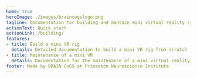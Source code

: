 ```yaml
---
home: true
heroImage: ./images/braincogslogo.png
tagline: Documentation for building and mantain mini virtual reality rigs at Princeton BRAIN CoGS
actionText: Quick start
actionLink: /building/
features:
- title: Build a mini VR rig
  details: Detailed documentation to build a mini VR rig from scratch
- title: Maintenance of a mini VR
  details: Documentation for the maintenance of a mini virtual reality rig modules
footer: Made by BRAIN CoGS at Princeton Neuroscience Institute
---
```

